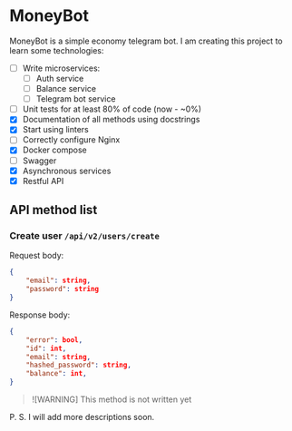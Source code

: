 # MoneyBot

MoneyBot is a simple economy telegram bot. I am creating this project to learn some technologies:

- [ ] Write microservices:
  - [ ] Auth service
  - [ ] Balance service
  - [ ] Telegram bot service
- [ ] Unit tests for at least 80% of code (now - ~0%)
- [X] Documentation of all methods using docstrings
- [X] Start using linters
- [ ] Correctly configure Nginx
- [X] Docker compose
- [ ] Swagger
- [X] Asynchronous services
- [X] Restful API
  
## API method list

### Create user `/api/v2/users/create`

Request body:

```json
{
    "email": string,
    "password": string
}
```

Response body:

```json
{
    "error": bool,
    "id": int,
    "email": string,
    "hashed_password": string,
    "balance": int,
}
```

> ![WARNING]
> This method is not written yet

P. S. I will add more descriptions soon.
